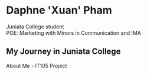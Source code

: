   # Daphne 'Xuan' Pham

Juniata College student  
POE: Marketing with Minors in Communication and IMA

## My Journey in Juniata College

About Me - IT105 Project 
